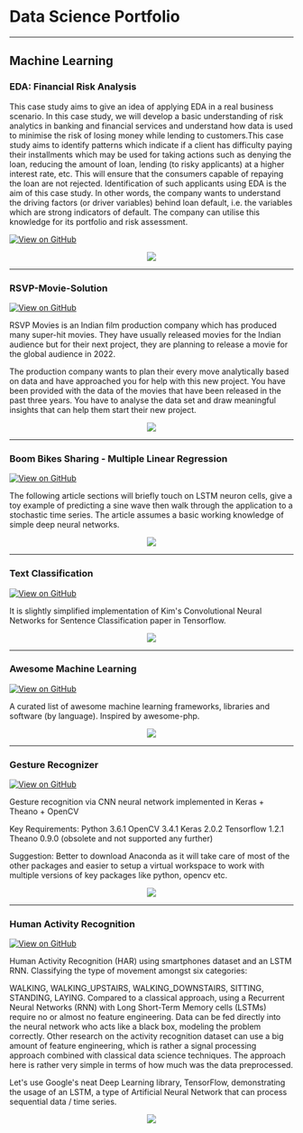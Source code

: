 # Data Science Portfolio
---
## Machine Learning

### EDA: Financial Risk Analysis

This case study aims to give an idea of applying EDA in a real business scenario. In this case study, we will develop a basic understanding of risk analytics in banking and financial services and understand how data is used to minimise the risk of losing money while lending to customers.This case study aims to identify patterns which indicate if a client has difficulty paying their installments which may be used for taking actions such as denying the loan, reducing the amount of loan, lending (to risky applicants) at a higher interest rate, etc. This will ensure that the consumers capable of repaying the loan are not rejected. Identification of such applicants using EDA is the aim of this case study.
In other words, the company wants to understand the driving factors (or driver variables) behind loan default, i.e. the variables which are strong indicators of default. The company can utilise this knowledge for its portfolio and risk assessment.

[![View on GitHub](https://img.shields.io/badge/GitHub-View_on_GitHub-blue?logo=GitHub)](https://github.com/SONAL48/EDA-Financial-Risk-Analysis)

<center><img src="https://static.javatpoint.com/commerce/images/financial-risk-management1.jpg"/></center>

---
### RSVP-Movie-Solution

[![View on GitHub](https://img.shields.io/badge/GitHub-View_on_GitHub-blue?logo=GitHub)](https://github.com/SONAL48/RSVP-Movie-Solution)

RSVP Movies is an Indian film production company which has produced many super-hit movies. They have usually released movies for the Indian audience but for their next project, they are planning to release a movie for the global audience in 2022.

The production company wants to plan their every move analytically based on data and have approached you for help with this new project. You have been provided with the data of the movies that have been released in the past three years. You have to analyse the data set and draw meaningful insights that can help them start their new project.

<center><img src="[https://encrypted-tbn0.gstatic.com/images?q=tbn:ANd9GcTfjSxdlOaKY9peuSEkQXCdxUimfA5wb9uBgI3XL9k3kg&usqp=CAU&ec=48600112](https://storage.googleapis.com/kaggle-datasets-images/1909832/3134874/fe09ac34c9b383cdb3b01a7baaaae4af/dataset-cover.jpg?t=2022-02-06-12-07-28)"/></center>

---
### Boom Bikes Sharing - Multiple Linear Regression

[![View on GitHub](https://img.shields.io/badge/GitHub-View_on_GitHub-blue?logo=GitHub)](https://github.com/SONAL48/Boom_BikesSharing_LinearRegression)

The following article sections will briefly touch on LSTM neuron cells, give a toy example of predicting a sine wave then walk through the application to a stochastic time series. The article assumes a basic working knowledge of simple deep neural networks.

<center><img src="https://encrypted-tbn0.gstatic.com/images?q=tbn:ANd9GcTfjSxdlOaKY9peuSEkQXCdxUimfA5wb9uBgI3XL9k3kg&usqp=CAU&ec=48600112"/></center>

---
### Text Classification

[![View on GitHub](https://img.shields.io/badge/GitHub-View_on_GitHub-blue?logo=GitHub)](https://github.com/sajankedia/cnn-text-classification-tf#readme)

It is slightly simplified implementation of Kim's Convolutional Neural Networks for Sentence Classification paper in Tensorflow.

<center><img src="images/text_classification.png"/></center>

---
### Awesome Machine Learning

[![View on GitHub](https://img.shields.io/badge/GitHub-View_on_GitHub-blue?logo=GitHub)](https://github.com/sajankedia/awesome-machine-learning)

A curated list of awesome machine learning frameworks, libraries and software (by language). Inspired by awesome-php.

<center><img src="images/machine_learning.jpg"/></center>

---
### Gesture Recognizer

[![View on GitHub](https://img.shields.io/badge/GitHub-View_on_GitHub-blue?logo=GitHub)](https://github.com/sajankedia/CNNGestureRecognizer)

Gesture recognition via CNN neural network implemented in Keras + Theano + OpenCV

Key Requirements: Python 3.6.1 OpenCV 3.4.1 Keras 2.0.2 Tensorflow 1.2.1 Theano 0.9.0 (obsolete and not supported any further)

Suggestion: Better to download Anaconda as it will take care of most of the other packages and easier to setup a virtual workspace to work with multiple versions of key packages like python, opencv etc.

<center><img src="images/gesture_recognition.jpg"/></center>

---
### Human Activity Recognition

[![View on GitHub](https://img.shields.io/badge/GitHub-View_on_GitHub-blue?logo=GitHub)](https://github.com/sajankedia/LSTM-Human-Activity-Recognition)

Human Activity Recognition (HAR) using smartphones dataset and an LSTM RNN. Classifying the type of movement amongst six categories:

WALKING,
WALKING_UPSTAIRS,
WALKING_DOWNSTAIRS,
SITTING,
STANDING,
LAYING.
Compared to a classical approach, using a Recurrent Neural Networks (RNN) with Long Short-Term Memory cells (LSTMs) require no or almost no feature engineering. Data can be fed directly into the neural network who acts like a black box, modeling the problem correctly. Other research on the activity recognition dataset can use a big amount of feature engineering, which is rather a signal processing approach combined with classical data science techniques. The approach here is rather very simple in terms of how much was the data preprocessed.

Let's use Google's neat Deep Learning library, TensorFlow, demonstrating the usage of an LSTM, a type of Artificial Neural Network that can process sequential data / time series.

<center><img src="images/human_activity.jpg"/></center>
